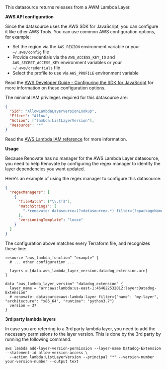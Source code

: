 This datasource returns releases from a AWM Lambda Layer.

**AWS API configuration**

Since the datasource uses the AWS SDK for JavaScript, you can configure it like other AWS Tools.
You can use common AWS configuration options, for example:

- Set the region via the `AWS_REGION` environment variable or your `~/.aws/config` file
- Provide credentials via the `AWS_ACCESS_KEY_ID` and `AWS_SECRET_ACCESS_KEY` environment variables or your `~/.aws/credentials` file
- Select the profile to use via `AWS_PROFILE` environment variable

Read the [AWS Developer Guide - Configuring the SDK for JavaScript](https://docs.aws.amazon.com/sdk-for-javascript/v3/developer-guide/configuring-the-jssdk.html) for more information on these configuration options.

The minimal IAM privileges required for this datasource are:

```json
{
  "Sid": "AllowLambdaLayerVersionLookup",
  "Effect": "Allow",
  "Action": ["lambda:ListLayerVersion"],
  "Resource": "*"
}
```

Read the [AWS Lambda IAM reference](https://docs.aws.amazon.com/service-authorization/latest/reference/list_awslambda.html) for more information.

**Usage**

Because Renovate has no manager for the AWS Lambda Layer datasource, you need to help Renovate by configuring the regex manager to identify the layer dependencies you want updated.

Here's an example of using the regex manager to configure this datasource:

```json
{
  "regexManagers": [
    {
      "fileMatch": ["\\.tf$"],
      "matchStrings": [
        ".*renovate: datasource=(?<datasource>.*) filter=(?<packageName>.*)\\s+.* = \"(?<depName>.*):(?<currentValue>\\d+)\""
      ],
      "versioningTemplate": "loose"
    }
  ]
}
```

The configuration above matches every Terraform file, and recognizes these line:

```hcl
resource "aws_lambda_function" "example" {
  # ... other configuration ...

  layers = [data.aws_lambda_layer_version.datadog_extension.arn]
}

data "aws_lambda_layer_version" "datadog_extension" {
  layer_name = "arn:aws:lambda:us-east-1:464622532012:layer:Datadog-Extension"
  # renovate: datasource=aws-lambda-layer filter={"name": "my-layer", "architecture": "x86_64", "runtime": "python3.7"}
  version = 37
}
```

**3rd party lambda layers**

In case you are referring to a 3rd party lambda layer, you need to add the necessary permissions to the layer version.
This is done by the 3rd party by running the following command:

```shell
aws lambda add-layer-version-permission --layer-name Datadog-Extension --statement-id allow-version-access \
  --action lambda:ListLayerVersion --principal "*" --version-number your-version-number --output text
```
